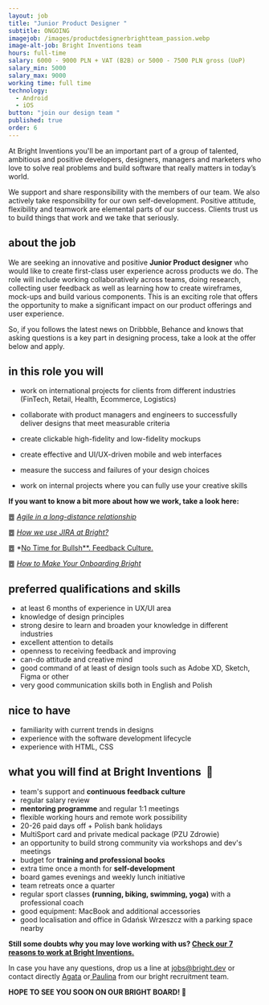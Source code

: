 ```yaml
---
layout: job
title: "Junior Product Designer "
subtitle: ONGOING
imagejob: /images/productdesignerbrightteam_passion.webp
image-alt-job: Bright Inventions team
hours: full-time
salary: 6000 - 9000 PLN + VAT (B2B) or 5000 - 7500 PLN gross (UoP)
salary_min: 5000
salary_max: 9000
working time: full time
technology:
  - Android
  - iOS
button: "join our design team "
published: true
order: 6
---
```

At Bright Inventions you'll be an important part of a group of talented, ambitious and positive developers, designers, managers and marketers who love to solve real problems and build software that really matters in today’s world.

We support and share responsibility with the members of our team. We also actively take responsibility for our own self-development. Positive attitude, flexibility and teamwork are elemental parts of our success. Clients trust us to build things that work and we take that seriously.

## about the job

We are seeking an innovative and positive **Junior Product designer** who would like to create first-class user experience across products we do. The role will include working collaboratively across teams, doing research, collecting user feedback as well as learning how to create wireframes, mock-ups and build various components. This is an exciting role that offers the opportunity to make a significant impact on our product offerings and user experience.   

So, if you follows the latest news on Dribbble, Behance and knows that asking questions is a key part in designing process, take a look at the offer below and apply. 

## in this role you will

* work on international projects for clients from different industries (FinTech, Retail, Health, Ecommerce, Logistics) 
* collaborate with product managers and engineers to successfully deliver designs that meet measurable criteria
* create clickable high-fidelity and low-fidelity mockups


* create effective and UI/UX-driven mobile and web interfaces
* measure the success and failures of your design choices
* work on internal projects where you can fully use your creative skills 

**If you want to know a bit more about how we work, take a look here:**

䷉ *[Agile in a long-distance relationship](https://brightinventions.pl/blog/agile-in-a-long-distance-relationship/)*

䷉ *[How we use JIRA at Bright?](https://brightinventions.pl/blog/how-we-use-jira-at-bright/)*

䷉ *[No Time for Bullsh\*\*. Feedback Culture.](https://brightinventions.pl/blog/no-time-for-bullshit-feedback-culture/)

䷉ *[How to Make Your Onboarding Bright](https://brightinventions.pl/blog/how-to-make-your-onboarding-bright/)*

## preferred qualifications and skills

* at least 6 months of experience in UX/UI area
* knowledge of design principles 
* strong desire to learn and broaden your knowledge in different industries 
* excellent attention to details
* openness to receiving feedback and improving 
* can-do attitude and creative mind 
* good command of at least of design tools such as Adobe XD, Sketch, Figma or other
* very good communication skills both in English and Polish

## nice to have

* familiarity with current trends in designs 
* experience with the software development lifecycle
* experience with HTML, CSS 


## **what you will find at Bright Inventions**  🧡

* team's support and **continuous feedback culture**
* regular salary review
* **mentoring programme** and regular 1:1 meetings
* flexible working hours and remote work possibility
* 20-26 paid days off + Polish bank holidays
* MultiSport card and private medical package (PZU Zdrowie)
* an opportunity to build strong community via workshops and dev's meetings 
* budget for **training and professional books**
* extra time once a month for **self-development**
* board games evenings and weekly lunch initiative
* team retreats once a quarter
* regular sport classes **(running, biking, swimming, yoga)** with a professional coach
* good equipment: MacBook and additional accessories
* good localisation and office in Gdańsk Wrzeszcz with a parking space nearby

**Still some doubts why you may love working with us? [Check our 7 reasons to work at Bright Inventions.](https://brightinventions.pl/blog/reasons-to-join-bright/)**

In case you have any questions, drop us a line at jobs@bright.dev or contact directly [Agata](https://www.linkedin.com/in/agatamietli%C5%84ska/) or[ Paulina](https://www.linkedin.com/in/paulina-trendel-666281175/) from our bright recruitment team. 

**HOPE TO SEE YOU SOON ON OUR BRIGHT BOARD! 🙂**
